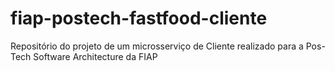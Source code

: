 # fiap-postech-fastfood-cliente
Repositório do projeto de um microsserviço de Cliente realizado para a Pos-Tech Software Architecture da FIAP
